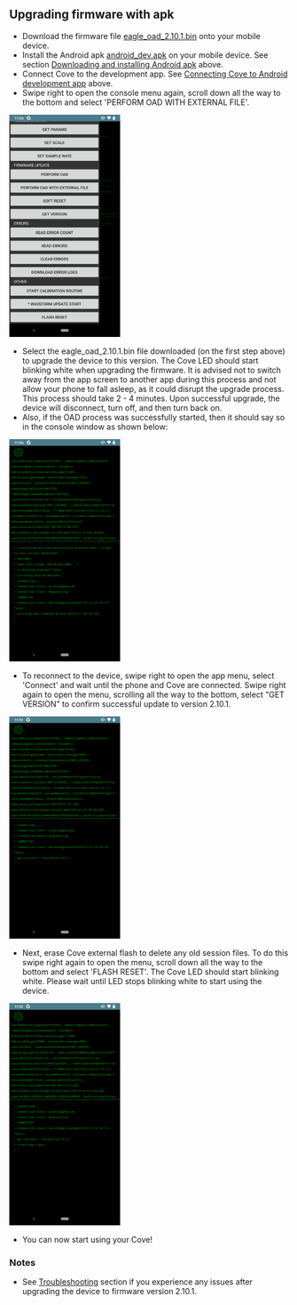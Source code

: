 ## Upgrading firmware with apk

- Download the firmware file [eagle_oad_2.10.1.bin](/firmware/eagle_oad_2.10.1.bin) onto your mobile device.
- Install the Android apk [android_dev.apk](apk/android_dev.apk) on your mobile device. See section [Downloading and installing Android apk](docs/download_install_apk.md) above.
- Connect Cove to the development app. See [Connecting Cove to Android development app](docs/connecting.md) above.
- Swipe right to open the console menu again, scroll down all the way to the bottom and select 'PERFORM OAD WITH EXTERNAL FILE'.
<img src="/images/flash_reset_version_oad.png" width="200" height="400">

- Select the eagle_oad_2.10.1.bin file downloaded (on the first step above) to upgrade the device to this version. The Cove LED should start blinking white when upgrading the firmware. It is advised not to switch away from the app screen to another app during this process and not allow your phone to fall asleep, as it could disrupt the upgrade process. This process should take 2 - 4 minutes. Upon successful upgrade, the device will disconnect, turn off, and then turn back on.
- Also, if the OAD process was successfully started, then it should say so in the console window as shown below:
<img src="/images/oad_started.png" width="200" height="400">

- To reconnect to the device, swipe right to open the app menu, select 'Connect' and wait until the phone and Cove are connected. Swipe right again to open the menu, scrolling all the way to the bottom, select "GET VERSION" to confirm successful update to version 2.10.1.
<img src="/images/get_version.png" width="200" height="400">

- Next, erase Cove external flash to delete any old session files. To do this swipe right again to open the menu, scroll down all the way to the bottom and select 'FLASH RESET'. The Cove LED should start blinking white. Please wait until LED stops blinking white to start using the device.
<img src="/images/flash_reset.png" width="200" height="400">

- You can now start using your Cove!

### Notes
- See [Troubleshooting](docs/troubleshooting) section if you experience any issues after upgrading the device to firmware version 2.10.1.
